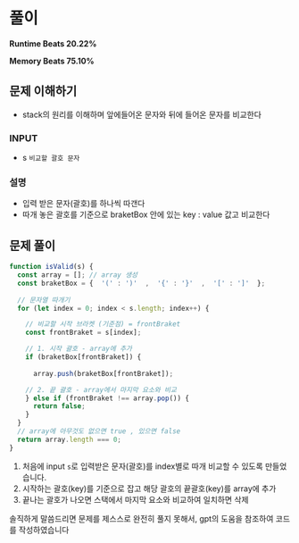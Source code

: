 # 풀이

**Runtime Beats 20.22%**  

**Memory Beats 75.10%**  

## 문제 이해하기

- stack의 원리를 이해하며 앞에들어온 문자와 뒤에 들어온 문자를 비교한다

### INPUT

- s `비교할 괄호 문자`

### 설명

- 입력 받은 문자(괄호)를 하나씩 따갠다
- 따개 놓은 괄호를 기준으로  braketBox 안에 있는 key : value 값고 비교한다


## 문제 풀이
~~~javascript
function isValid(s) {
  const array = []; // array 생성
  const braketBox = {  '(' : ')'  ,  '{' : '}'  ,  '[' : ']'  };
  
  // 문자열 따개기
  for (let index = 0; index < s.length; index++) {

    // 비교할 시작 브라켓 (기준점) = frontBraket
    const frontBraket = s[index]; 

    // 1. 시작 괄호 - array에 추가
    if (braketBox[frontBraket]) {
      
      array.push(braketBox[frontBraket]);

    // 2. 끝 괄호 - array에서 마지막 요소와 비교
    } else if (frontBraket !== array.pop()) {
      return false;
    }
  }
  // array에 아무것도 없으면 true , 있으면 false
  return array.length === 0;
}
~~~


1. 처음에 input `s`로 입력받은 문자(괄호)를 index별로 따개 비교할 수 있도록 만들었습니다.
2. 시작하는 괄호(key)를 기준으로 잡고 해당 괄호의 끝괄호(key)를 array에 추가
3. 끝나는 괄호가 나오면 스택에서 마지막 요소와 비교하여 일치하면 삭제

솔직하게 말씀드리면 문제를 제스스로 완전히 풀지 못해서, gpt의 도움을 참조하여 코드를 작성하였습니다
